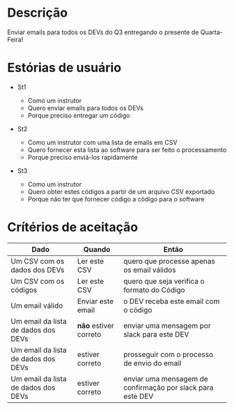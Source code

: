 # Descrição

Enviar emails para todos os DEVs do Q3 entregando o presente de Quarta-Feira!

# Estórias de usuário

* St1
    * Como um instrutor
    * Quero enviar emails para todos os DEVs
    * Porque preciso entregar um código
    
* St2
    * Como um instrutor com uma lista de emails em CSV
    * Quero fornecer esta lista ao software para ser feito o processamento
    * Porque preciso enviá-los rapidamente
    
* St3
    * Como um instrutor
    * Quero obter estes códigos a partir de um arquivo CSV exportado
    * Porque não ter que fornecer código a código para o software
    
# Crítérios de aceitação

Dado | Quando | Então
------ | ------  | ------
Um CSV com os dados dos DEVs | Ler este CSV  | quero que processe apenas os email válidos
Um CSV com os códigos  | Ler este CSV | quero que seja verifica o formato do Código
Um email válido | Enviar este email | o DEV receba este email com o código
Um email da lista de dados dos DEVs | __não__ estiver correto | enviar uma mensagem por slack para este DEV
Um email da lista de dados dos DEVs | estiver correto | prosseguir com o processo de envio do email
Um email da lista de dados dos DEVs | estiver correto | enviar uma mensagem de confirmação por slack para este DEV
